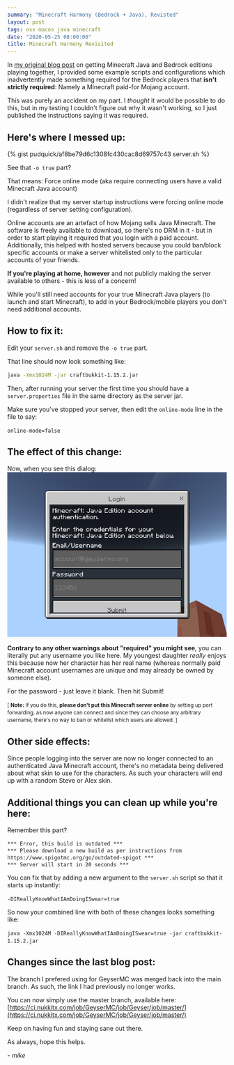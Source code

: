 ```yaml
---
summary: "Minecraft Harmony (Bedrock + Java), Revisted"
layout: post
tags: osx macos java minecraft
date: "2020-05-25 08:00:00"
title: Minecraft Harmony Revisited
---
```


In [my original blog post](/2020/03/28/minecraft-harmony/) on getting Minecraft Java and Bedrock editions playing together, I provided some example scripts and configurations which inadvertently made something required for the Bedrock players that **isn't strictly required**: Namely a Minecraft paid-for Mojang account.

This was purely an accident on my part. I *thought* it would be possible to do this, but in my testing I couldn't figure out why it wasn't working, so I just published the instructions saying it was required.

## Here's where I messed up:

{% gist pudquick/af8be79d6c1308fc430cac8d69757c43 server.sh %}

See that `-o true` part?

That means: Force online mode (aka require connecting users have a valid Minecraft Java account)

I didn't realize that my server startup instructions were forcing online mode (regardless of server setting configuration).

Online accounts are an artefact of how Mojang sells Java Minecraft. The software is freely available to download, so there's no DRM in it - but in order to start playing it required that you login with a paid account. Additionally, this helped with hosted servers because you could ban/block specific accounts or make a server whitelisted only to the particular accounts of your friends.

**If you're playing at home, however** and not publicly making the server available to others - this is less of a concern!

While you'll still need accounts for your true Minecraft Java players (to launch and start Minecraft), to add in your Bedrock/mobile players you don't need additional accounts.

## How to fix it:

Edit your `server.sh` and remove the `-o true` part.

That line should now look something like:
```bash
java -Xmx1024M -jar craftbukkit-1.15.2.jar
```

Then, after running your server the first time you should have a `server.properties` file in the same directory as the server jar.

Make sure you've stopped your server, then edit the `online-mode` line in the file to say:

`online-mode=false`

## The effect of this change:

Now, when you see this dialog:
![](</images/2020-03-28-minecraft-harmony/auth.png>)

**Contrary to any other warnings about "required" you might see**, you can literally put any username you like here. My youngest daughter *really* enjoys this because now her character has her real name (whereas normally paid Minecraft account usernames are unique and may already be owned by someone else).

For the password - just leave it blank. Then hit Submit!

<small>[ **Note:** If you do this, **please don't put this Minecraft server online** by setting up port forwarding, as now anyone can connect and since they can choose any arbitrary username, there's no way to ban or whitelist which users are allowed. ]</small>

## Other side effects:

Since people logging into the server are now no longer connected to an authenticated Java Minecraft account, there's no metadata being delivered about what skin to use for the characters. As such your characters will end up with a random Steve or Alex skin.

## Additional things you can clean up while you're here:

Remember this part?

```
*** Error, this build is outdated ***
*** Please download a new build as per instructions from https://www.spigotmc.org/go/outdated-spigot ***
*** Server will start in 20 seconds ***
```

You can fix that by adding a new argument to the `server.sh` script so that it starts up instantly:

`-DIReallyKnowWhatIAmDoingISwear=true`

So now your combined line with both of these changes looks something like:

`java -Xmx1024M -DIReallyKnowWhatIAmDoingISwear=true -jar craftbukkit-1.15.2.jar`


## Changes since the last blog post:

The branch I prefered using for GeyserMC was merged back into the main branch. As such, the link I had previously no longer works.

You can now simply use the master branch, available here: [https://ci.nukkitx.com/job/GeyserMC/job/Geyser/job/master/](https://ci.nukkitx.com/job/GeyserMC/job/Geyser/job/master/)

Keep on having fun and staying sane out there.

As always, hope this helps.

*- mike*